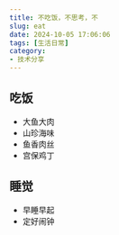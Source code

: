 ```yaml
---
title: 不吃饭，不思考，不
slug: eat
date: 2024-10-05 17:06:06
tags: [生活日常]
category:
- 技术分享
---
```


## 吃饭
- 大鱼大肉
- 山珍海味
- 鱼香肉丝
- 宫保鸡丁

## 睡觉
- 早睡早起
- 定好闹钟
